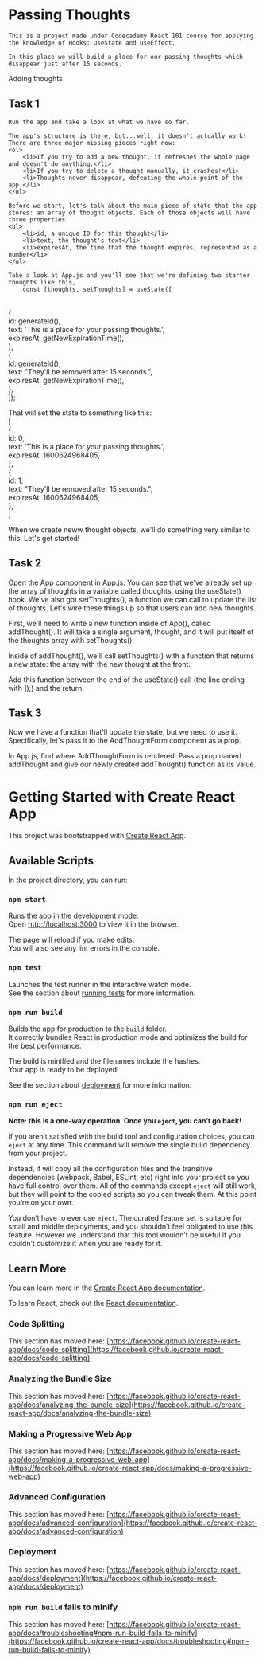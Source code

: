 # Passing Thoughts

    This is a project made under Codecademy React 101 course for applying the knowledge of Hooks: useState and useEffect.

    In this place we will build a place for our passing thoughts which disappear just after 15 seconds.

Adding thoughts

## Task 1

    Run the app and take a look at what we have so far.

    The app's structure is there, but...well, it doesn't actually work! There are three major missing pieces right now:
    <ol>
        <li>If you try to add a new thought, it refreshes the whole page and doesn't do anything.</li>
        <li>If you try to delete a thought manually, it crashes!</li>
        <li>Thoughts never disappear, defeating the whole point of the app.</li>
    </ol>

    Before we start, let's talk about the main piece of state that the app stores: an array of thought objects. Each of those objects will have three properties:
    <ul>
        <li>id, a unique ID for this thought</li>
        <li>text, the thought's text</li>
        <li>expiresAt, the time that the thought expires, represented as a number</li>
    </ul>

    Take a look at App.js and you'll see that we're defining two starter thoughts like this,
        const [thoughts, setThoughts] = useState([

<br/> {
<br/> id: generateId(),
<br/> text: 'This is a place for your passing thoughts.',
<br/> expiresAt: getNewExpirationTime(),
<br/> },
<br/> {
<br/> id: generateId(),
<br/> text: "They'll be removed after 15 seconds.",
<br/> expiresAt: getNewExpirationTime(),
<br/> },
<br/> ]);

That will set the state to something like this:
<br/>[
<br/> {
<br/> id: 0,
<br/> text: 'This is a place for your passing thoughts.',
<br/> expiresAt: 1600624968405,
<br/> },
<br/> {
<br/> id: 1,
<br/> text: "They'll be removed after 15 seconds.",
<br/> expiresAt: 1600624968405,
<br/> },
<br/>]

When we create neww thought objects, we'll do something very similar to this. Let's get started!

## Task 2

Open the App component in App.js. You can see that we've already set up the array of thoughts in a variable called thoughts, using the useState() hook. We've also got setThoughts(), a function we can call to update the list of thoughts. Let's wire these things up so that users can add new thoughts.

First, we'll need to write a new function inside of App(), called addThought(). It will take a single argument, thought, and it will put itself of the thoughts array with setThoughts().

Inside of addThought(), we'll call setThoughts() with a function that returns a new state: the array with the new thought at the front.

Add this function between the end of the useState() call (the line ending with ]);) and the return.

## Task 3

Now we have a function that'll update the state, but we need to use it. Specifically, let's pass it to the AddThoughtForm component as a prop.

In App.js, find where AddThoughtForm is rendered. Pass a prop named addThought and give our newly created addThought() function as its value.

# Getting Started with Create React App

This project was bootstrapped with [Create React App](https://github.com/facebook/create-react-app).

## Available Scripts

In the project directory, you can run:

### `npm start`

Runs the app in the development mode.\
Open [http://localhost:3000](http://localhost:3000) to view it in the browser.

The page will reload if you make edits.\
You will also see any lint errors in the console.

### `npm test`

Launches the test runner in the interactive watch mode.\
See the section about [running tests](https://facebook.github.io/create-react-app/docs/running-tests) for more information.

### `npm run build`

Builds the app for production to the `build` folder.\
It correctly bundles React in production mode and optimizes the build for the best performance.

The build is minified and the filenames include the hashes.\
Your app is ready to be deployed!

See the section about [deployment](https://facebook.github.io/create-react-app/docs/deployment) for more information.

### `npm run eject`

**Note: this is a one-way operation. Once you `eject`, you can’t go back!**

If you aren’t satisfied with the build tool and configuration choices, you can `eject` at any time. This command will remove the single build dependency from your project.

Instead, it will copy all the configuration files and the transitive dependencies (webpack, Babel, ESLint, etc) right into your project so you have full control over them. All of the commands except `eject` will still work, but they will point to the copied scripts so you can tweak them. At this point you’re on your own.

You don’t have to ever use `eject`. The curated feature set is suitable for small and middle deployments, and you shouldn’t feel obligated to use this feature. However we understand that this tool wouldn’t be useful if you couldn’t customize it when you are ready for it.

## Learn More

You can learn more in the [Create React App documentation](https://facebook.github.io/create-react-app/docs/getting-started).

To learn React, check out the [React documentation](https://reactjs.org/).

### Code Splitting

This section has moved here: [https://facebook.github.io/create-react-app/docs/code-splitting](https://facebook.github.io/create-react-app/docs/code-splitting)

### Analyzing the Bundle Size

This section has moved here: [https://facebook.github.io/create-react-app/docs/analyzing-the-bundle-size](https://facebook.github.io/create-react-app/docs/analyzing-the-bundle-size)

### Making a Progressive Web App

This section has moved here: [https://facebook.github.io/create-react-app/docs/making-a-progressive-web-app](https://facebook.github.io/create-react-app/docs/making-a-progressive-web-app)

### Advanced Configuration

This section has moved here: [https://facebook.github.io/create-react-app/docs/advanced-configuration](https://facebook.github.io/create-react-app/docs/advanced-configuration)

### Deployment

This section has moved here: [https://facebook.github.io/create-react-app/docs/deployment](https://facebook.github.io/create-react-app/docs/deployment)

### `npm run build` fails to minify

This section has moved here: [https://facebook.github.io/create-react-app/docs/troubleshooting#npm-run-build-fails-to-minify](https://facebook.github.io/create-react-app/docs/troubleshooting#npm-run-build-fails-to-minify)

